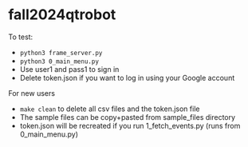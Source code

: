 # fall2024qtrobot

To test:
- ```python3 frame_server.py```
- ```python3 0_main_menu.py```
- Use user1 and pass1 to sign in
- Delete token.json if you want to log in using your Google account

For new users
- ```make clean``` to delete all csv files and the token.json file
- The sample files can be copy+pasted from sample_files directory
- token.json will be recreated if you run 1_fetch_events.py (runs from 0_main_menu.py)
